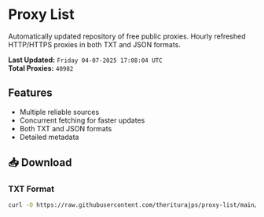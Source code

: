 # Proxy List

Automatically updated repository of free public proxies. Hourly refreshed HTTP/HTTPS proxies in both TXT and JSON formats.

**Last Updated:** `Friday 04-07-2025 17:08:04 UTC`  
**Total Proxies:** `40982`

## Features
- Multiple reliable sources
- Concurrent fetching for faster updates
- Both TXT and JSON formats
- Detailed metadata

## 📥 Download

### TXT Format
```bash
curl -O https://raw.githubusercontent.com/theriturajps/proxy-list/main/proxies.txt